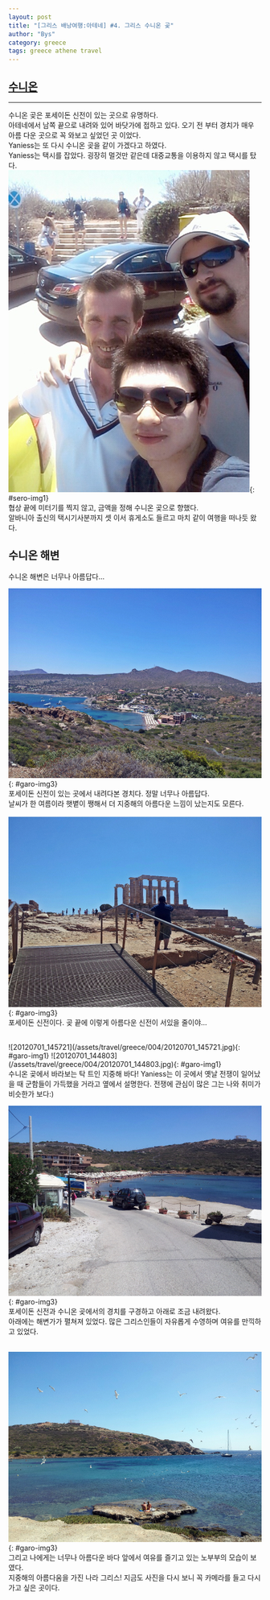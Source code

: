 ```yaml
---
layout: post
title: "[그리스 배낭여행:아테네] #4. 그리스 수니온 곶"
author: "Bys"
category: greece
tags: greece athene travel
---
```


## [수니온]()  
 ------
수니온 곶은 포세이돈 신전이 있는 곳으로 유명하다.  
아테네에서 남쪽 끝으로 내려와 있어 바닷가에 접하고 있다. 오기 전 부터 경치가 매우 아름 다운 곳으로 꼭 와보고 싶었던 곳 이었다.  
Yaniess는 또 다시 수니온 곶을 같이 가겠다고 하였다.  
Yaniess는 택시를 잡았다. 굉장히 멀것만 같은데 대중교통을 이용하지 않고 택시를 탔다.
<br/>
![2012-07-01-14-39-00](/assets/travel/greece/004/2012-07-01-14-39-00.jpg){: #sero-img1}
<br/>
협상 끝에 미터기를 찍지 않고, 금액을 정해 수니온 곶으로 향했다.  
알바니아 출신의 택시기사분까지 셋 이서 휴게소도 들르고 마치 같이 여행을 떠나듯 왔다.  


>
## 수니온 해변

수니온 해변은 너무나 아름답다...

![20120701_144342](/assets/travel/greece/004/20120701_144342.jpg){: #garo-img3}
<br/>
포세이돈 신전이 있는 곳에서 내려다본 경치다. 정말 너무나 아름답다.  
날씨가 한 여름이라 햇볕이 쨍해서 더 지중해의 아름다운 느낌이 났는지도 모른다.  
<br/>
![20120701_144551](/assets/travel/greece/004/20120701_144551.jpg){: #garo-img3}
<br/>
포세이돈 신전이다. 곶 끝에 이렇게 아름다운 신전이 서있을 줄이야...

<br/>
![20120701_145721](/assets/travel/greece/004/20120701_145721.jpg){: #garo-img1}
![20120701_144803](/assets/travel/greece/004/20120701_144803.jpg){: #garo-img1}
<br/>
수니온 곶에서 바라보는 탁 트인 지중해 바다!  
Yaniess는 이 곳에서 옛날 전쟁이 일어났을 때 군함들이 가득했을 거라고 옆에서 설명한다.  
전쟁에 관심이 많은 그는 나와 취미가 비슷한가 보다:)

![20120701_153054](/assets/travel/greece/004/20120701_153054.jpg){: #garo-img3}
<br/>
포세이돈 신전과 수니온 곶에서의 경치를 구경하고 아래로 조금 내려왔다.  
아래에는 해변가가 펼쳐져 있었다. 많은 그리스인들이 자유롭게 수영하며 여유를 만끽하고 있었다.  
<br/>

![20120701_153116](/assets/travel/greece/004/20120701_153116.jpg){: #garo-img3}
<br/>
그리고 나에게는 너무나 아름다운 바다 앞에서 여유를 즐기고 있는 노부부의 모습이 보였다.  
지중해의 아름다움을 가진 나라 그리스!
지금도 사진을 다시 보니 꼭 카메라를 들고 다시 가고 싶은 곳이다.
